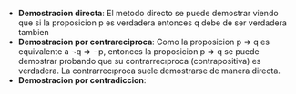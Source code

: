 - **Demostracion directa**: 
	El metodo directo se puede demostrar viendo que si la proposicion p es verdadera entonces q debe de ser verdadera tambien
- **Demostracion por contrareciproca**:
	Como la proposicion p ⇒ q es equivalente a ¬q ⇒ ¬p, entonces la proposicion p ⇒ q se puede demostrar probando que su contrarrecıproca (contrapositiva) es verdadera. La contrarrecıproca suele demostrarse de manera directa.
- **Demostracion  por contradiccion**: 

